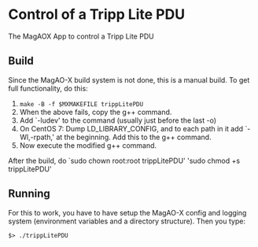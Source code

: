 
# Control of a Tripp Lite PDU

The MagAOX App to control a Tripp Lite PDU

## Build

Since the MagAO-X build system is not done, this is a manual build.  To get full functionality, do this:

1. `make -B -f $MXMAKEFILE trippLitePDU`
2. When the above fails, copy the g++ command.
3. Add `-ludev' to the command (usually just before the last -o)
4. On CentOS 7: Dump LD_LIBRARY_CONFIG, and to each path in it add `-Wl,-rpath,' at the beginning.  Add this to the g++ command.
4. Now execute the modified g++ command.

After the build, do
`sudo chown root:root trippLitePDU'
'sudo chmod +s trippLitePDU'


## Running

For this to work, you have to have setup the MagAO-X config and logging system (environment variables and a directory structure).  Then you type:

`$> ./trippLitePDU`
 
